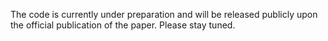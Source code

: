 The code is currently under preparation and will be released publicly upon the official publication of the paper. Please stay tuned.
